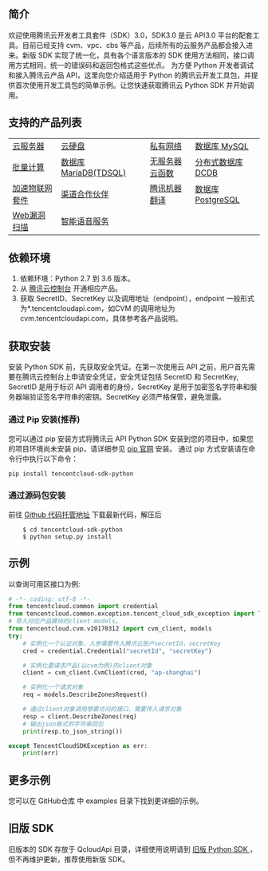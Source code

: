## 简介
欢迎使用腾讯云开发者工具套件（SDK）3.0，SDK3.0 是云 API3.0 平台的配套工具。目前已经支持 cvm、vpc、cbs 等产品，后续所有的云服务产品都会接入进来。新版 SDK 实现了统一化，具有各个语言版本的 SDK 使用方法相同，接口调用方式相同，统一的错误码和返回包格式这些优点。
为方便 Python 开发者调试和接入腾讯云产品 API，这里向您介绍适用于 Python 的腾讯云开发工具包，并提供首次使用开发工具包的简单示例。让您快速获取腾讯云 Python SDK 并开始调用。

## 支持的产品列表

<table>
  <tr>
    <td><a href="https://cloud.tencent.com/document/api/213/15689">云服务器</a></td>
    <td><a href="https://cloud.tencent.com/document/api/362/15634">云硬盘</a></td>
    <td><a href="https://cloud.tencent.com/document/api/215/15755 ">私有网络</a></td>
    <td><a href="https://cloud.tencent.com/document/api/236/15830 ">数据库 MySQL</a></td>
  </tr>
  <tr>
    <td><a href="https://cloud.tencent.com/document/api/599/15880 ">批量计算</a></td>
    <td><a href="https://cloud.tencent.com/document/api/237/16144 ">数据库 MariaDB(TDSQL)</a></td>
    <td><a href="https://cloud.tencent.com/document/api/583/17235">无服务器云函数</a></td>
    <td><a href="https://cloud.tencent.com/document/api/557/16124 ">分布式数据库DCDB</a></td>
  </tr>
<tr>
    <td><a href="https://cloud.tencent.com/document/api/568/16437 ">加速物联网套件</a></td>
    <td><a href="https://cloud.tencent.com/document/api/563/16034 ">渠道合作伙伴</a></td>
    <td><a href="https://cloud.tencent.com/document/api/551/15612 ">腾讯机器翻译</a></td>
    <td><a href="https://cloud.tencent.com/document/api/409/16761">数据库 PostgreSQL</a></td>
  </tr>
<tr>
    <td><a href="https://cloud.tencent.com/document/api/692/16733">Web漏洞扫描</a></td>
    <td><a href="https://cloud.tencent.com/document/api/441/17362">智能语音服务</a></td>
    <td></td>
    <td></td>
  </tr>
  </table>

## 依赖环境
1. 依赖环境：Python 2.7 到 3.6 版本。
2. 从 [腾讯云控制台](https://console.cloud.tencent.com/) 开通相应产品。
3. 获取 SecretID、SecretKey 以及调用地址（endpoint），endpoint 一般形式为*.tencentcloudapi.com，如CVM 的调用地址为 cvm.tencentcloudapi.com，具体参考各产品说明。

## 获取安装
安装 Python SDK 前，先获取安全凭证。在第一次使用云 API 之前，用户首先需要在腾讯云控制台上申请安全凭证，安全凭证包括 SecretID 和 SecretKey, SecretID 是用于标识 API 调用者的身份，SecretKey 是用于加密签名字符串和服务器端验证签名字符串的密钥。SecretKey 必须严格保管，避免泄露。
### 通过 Pip 安装(推荐)
您可以通过 pip 安装方式将腾讯云 API Python SDK 安装到您的项目中，如果您的项目环境尚未安装 pip，请详细参见 [pip 官网](https://pip.pypa.io/en/stable/installing/?spm=a3c0i.o32026zh.a3.6.74134958lLSo6o) 安装。
通过 pip 方式安装请在命令行中执行以下命令：
```bash
pip install tencentcloud-sdk-python
```
### 通过源码包安装
前往 [Github 代码托管地址](https://github.com/tencentcloud/tencentcloud-sdk-python) 下载最新代码，解压后
```
	$ cd tencentcloud-sdk-python
    $ python setup.py install
```
## 示例
以查询可用区接口为例:
```python
# -*- coding: utf-8 -*-
from tencentcloud.common import credential
from tencentcloud.common.exception.tencent_cloud_sdk_exception import TencentCloudSDKException
# 导入对应产品模块的client models。
from tencentcloud.cvm.v20170312 import cvm_client, models
try:
    # 实例化一个认证对象，入参需要传入腾讯云账户secretId，secretKey
    cred = credential.Credential("secretId", "secretKey")

    # 实例化要请求产品(以cvm为例)的client对象
    client = cvm_client.CvmClient(cred, "ap-shanghai")

    # 实例化一个请求对象
    req = models.DescribeZonesRequest()

    # 通过client对象调用想要访问的接口，需要传入请求对象
    resp = client.DescribeZones(req)
    # 输出json格式的字符串回包
    print(resp.to_json_string())

except TencentCloudSDKException as err:
    print(err)
```

## 更多示例

您可以在 GitHub仓库 中 examples 目录下找到更详细的示例。

## 旧版 SDK
旧版本的 SDK 存放于 QcloudApi 目录，详细使用说明请到 [旧版 Python SDK ](https://github.com/QcloudApi/qcloudapi-sdk-python)，但不再维护更新，推荐使用新版 SDK。
